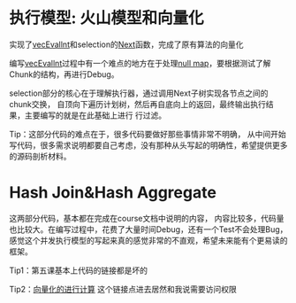 # 执行模型: 火山模型和向量化

实现了[vecEvallnt](https://github.com/Andrewmatilde/tinysql/blob/course/expression/builtin_string_vec.go#L89)和selection的[Next](https://github.com/Andrewmatilde/tinysql/blob/course/executor/executor.go#L380)函数，完成了原有算法的向量化

编写[vecEvallnt](https://github.com/Andrewmatilde/tinysql/blob/course/expression/builtin_string_vec.go#L89)过程中有一个难点的地方在于处理[null map](https://github.com/Andrewmatilde/tinysql/blob/course/util/chunk/column.go#L30)，要根据测试了解Chunk的结构，再进行Debug。

selection部分的核心在于理解执行器，通过调用Next子树实现各节点之间的chunk交换，
自顶向下遍历计划树，然后再自底向上的返回，最终输出执行结果，主要编写的就是在此基础上进行 行过滤。

Tip：这部分代码的难点在于，很多代码要做好那些事情非常不明确，
从中间开始写代码，很多需求说明都要自己考虑，没有那种从头写起的明确性，希望提供更多的源码剖析材料。

# Hash Join&Hash Aggregate

这两部分代码，基本都在完成在course文档中说明的内容，
内容比较多，代码量也比较大。在编写过程中，花费了大量时间Debug，还有一个Test不会处理Bug，
感觉这个并发执行模型的写起来真的感觉非常的不直观，希望未来能有个更易读的框架。



Tip1：第五课基本上代码的链接都是坏的

Tip2：[向量化的进行计算](https://docs.google.com/document/d/1JKP9YS3wYsuXsYhDgVepJt5y72K6_WxhUVfOLyjpAjc/edit#heading=h.66r4twnr3b1c) 这个链接点进去居然和我说需要访问权限
